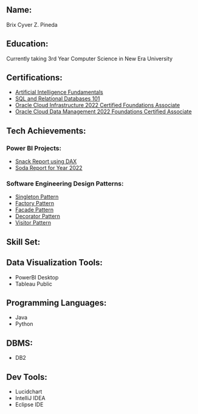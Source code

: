 ## Name:
Brix Cyver Z. Pineda 

## Education: 
Currently taking 3rd Year Computer Science in New Era University 

## Certifications: 
- [Artificial Intelligence Fundamentals](https://www.credly.com/badges/247a1674-3fe5-415b-ab84-b208c6b4b4a4/print)
- [SQL and Relational Databases 101](https://courses.cognitiveclass.ai/certificates/542765777d024934b28b23e5acc8997b)
- [Oracle Cloud Infrastructure 2022 Certified Foundations Associate](https://catalog-education.oracle.com/pls/certview/sharebadge?id=70E55C13462C80607A684D9342DFFACF0553FEEFF0F9234FFD7E431ADABEB873)
- [Oracle Cloud Data Management 2022 Foundations Certified Associate](https://catalog-education.oracle.com/pls/certview/sharebadge?id=DF54DE2D223AF236E4D082A77154B4B0DA591076517961E24504B0CE11E88063)
 
## Tech Achievements:
### Power BI Projects: 
- [Snack Report using DAX](https://app.powerbi.com/view?r=eyJrIjoiZTdhODk1NDAtZmY5Yy00MmI3LTk0ZGUtM2EyM2I4NjAwNTFhIiwidCI6ImQyNDk0MDg1LWNjNmUtNDNiMi1hOWFjLTQ5OWFmZmI2N2E4OCIsImMiOjEwfQ%3D%3D) 
- [Soda Report for Year 2022](https://app.powerbi.com/view?r=eyJrIjoiZDU1ODI1OTAtMDM3MS00OTFhLThjZGQtOTJmZTQ0ZmU2YjExIiwidCI6ImQyNDk0MDg1LWNjNmUtNDNiMi1hOWFjLTQ5OWFmZmI2N2E4OCIsImMiOjEwfQ%3D%3D)

### Software Engineering Design Patterns:
- [Singleton Pattern](https://github.com/brixcyver/singletonPattern.git)
- [Factory Pattern](https://github.com/brixcyver/factoryPattern.git)
- [Facade Pattern](https://github.com/brixcyver/facadePattern.git)
- [Decorator Pattern](https://github.com/brixcyver/decoratorPattern.git)
- [Visitor Pattern](https://github.com/brixcyver/visitorPattern.git)

## Skill Set:
## Data Visualization Tools:  
- PowerBI Desktop
- Tableau Public
  
## Programming Languages: 
- Java
- Python

## DBMS: 
- DB2

## Dev Tools: 
- Lucidchart
- IntelliJ IDEA
- Eclipse IDE

